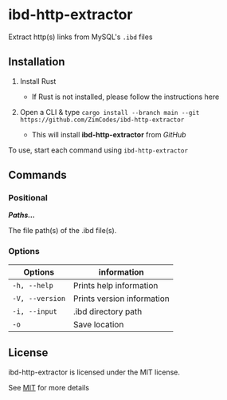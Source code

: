 # ibd-http-extractor
Extract http(s) links from MySQL's `.ibd` files

## Installation

1. Install Rust
    * If Rust is not installed, please follow the instructions here
2. Open a CLI & type 
`cargo install --branch main --git https://github.com/ZimCodes/ibd-http-extractor`
    
    * This will install **ibd-http-extractor** from *GitHub*

To use, start each command using `ibd-http-extractor` 

## Commands
### Positional

***Paths...***

The file path(s) of the .ibd file(s).

### Options

|Options|information|
|-------|-------------|
|`-h, --help`|Prints help information|
|`-V, --version`| Prints version information|
|`-i, --input`|.ibd directory path|
|`-o`|Save location|

## License
ibd-http-extractor is licensed under the MIT license.

See [MIT](https://github.com/ZimCodes/ibd-http-extractor/blob/main/LICENSE) for more details